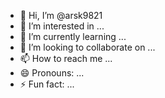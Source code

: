- 👋 Hi, I’m @arsk9821
- 👀 I’m interested in ...
- 🌱 I’m currently learning ...
- 💞️ I’m looking to collaborate on ...
- 📫 How to reach me ...
- 😄 Pronouns: ...
- ⚡ Fun fact: ...

<!---
arsk9821/arsk9821 is a ✨ special ✨ repository because its `README.md` (this file) appears on your GitHub profile.
You can click the Preview link to take a look at your changes.
--->
